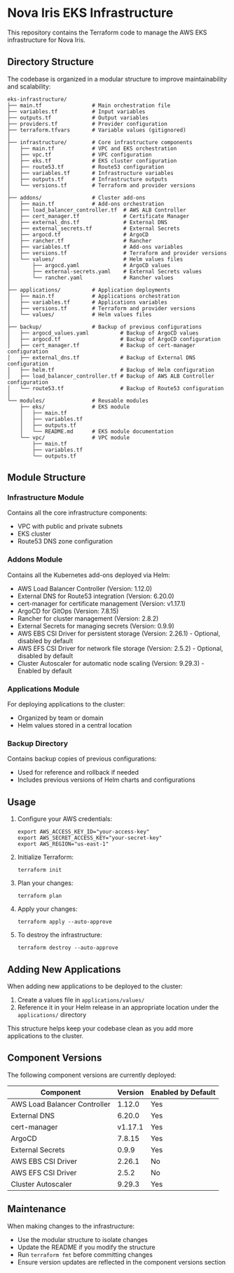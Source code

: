 # Nova Iris EKS Infrastructure

This repository contains the Terraform code to manage the AWS EKS infrastructure for Nova Iris.

## Directory Structure

The codebase is organized in a modular structure to improve maintainability and scalability:

```
eks-infrastructure/
├── main.tf                # Main orchestration file
├── variables.tf           # Input variables
├── outputs.tf             # Output variables
├── providers.tf           # Provider configuration
├── terraform.tfvars       # Variable values (gitignored)
│
├── infrastructure/        # Core infrastructure components
│   ├── main.tf            # VPC and EKS orchestration
│   ├── vpc.tf             # VPC configuration
│   ├── eks.tf             # EKS cluster configuration
│   ├── route53.tf         # Route53 configuration
│   ├── variables.tf       # Infrastructure variables
│   ├── outputs.tf         # Infrastructure outputs
│   └── versions.tf        # Terraform and provider versions
│
├── addons/                # Cluster add-ons
│   ├── main.tf            # Add-ons orchestration
│   ├── load_balancer_controller.tf  # AWS ALB Controller
│   ├── cert_manager.tf              # Certificate Manager
│   ├── external_dns.tf              # External DNS
│   ├── external_secrets.tf          # External Secrets
│   ├── argocd.tf                    # ArgoCD
│   ├── rancher.tf                   # Rancher
│   ├── variables.tf                 # Add-ons variables
│   ├── versions.tf                  # Terraform and provider versions
│   └── values/                      # Helm values files
│       ├── argocd.yaml              # ArgoCD values
│       ├── external-secrets.yaml    # External Secrets values
│       └── rancher.yaml             # Rancher values
│
├── applications/          # Application deployments
│   ├── main.tf            # Applications orchestration
│   ├── variables.tf       # Applications variables
│   ├── versions.tf        # Terraform and provider versions
│   └── values/            # Helm values files
│
├── backup/                # Backup of previous configurations
│   ├── argocd_values.yaml          # Backup of ArgoCD values
│   ├── argocd.tf                   # Backup of ArgoCD configuration
│   ├── cert_manager.tf             # Backup of cert-manager configuration
│   ├── external_dns.tf             # Backup of External DNS configuration
│   ├── helm.tf                     # Backup of Helm configuration
│   ├── load_balancer_controller.tf # Backup of AWS ALB Controller configuration
│   └── route53.tf                  # Backup of Route53 configuration
│
└── modules/               # Reusable modules
    ├── eks/               # EKS module
    │   ├── main.tf
    │   ├── variables.tf
    │   ├── outputs.tf
    │   └── README.md      # EKS module documentation
    └── vpc/               # VPC module
        ├── main.tf
        ├── variables.tf
        └── outputs.tf
```

## Module Structure

### Infrastructure Module
Contains all the core infrastructure components:
- VPC with public and private subnets
- EKS cluster
- Route53 DNS zone configuration

### Addons Module
Contains all the Kubernetes add-ons deployed via Helm:
- AWS Load Balancer Controller (Version: 1.12.0)
- External DNS for Route53 integration (Version: 6.20.0)
- cert-manager for certificate management (Version: v1.17.1)
- ArgoCD for GitOps (Version: 7.8.15)
- Rancher for cluster management (Version: 2.8.2)
- External Secrets for managing secrets (Version: 0.9.9)
- AWS EBS CSI Driver for persistent storage (Version: 2.26.1) - Optional, disabled by default
- AWS EFS CSI Driver for network file storage (Version: 2.5.2) - Optional, disabled by default
- Cluster Autoscaler for automatic node scaling (Version: 9.29.3) - Enabled by default

### Applications Module
For deploying applications to the cluster:
- Organized by team or domain
- Helm values stored in a central location

### Backup Directory
Contains backup copies of previous configurations:
- Used for reference and rollback if needed
- Includes previous versions of Helm charts and configurations

## Usage

1. Configure your AWS credentials:
   ```
   export AWS_ACCESS_KEY_ID="your-access-key"
   export AWS_SECRET_ACCESS_KEY="your-secret-key"
   export AWS_REGION="us-east-1"
   ```

2. Initialize Terraform:
   ```
   terraform init
   ```

3. Plan your changes:
   ```
   terraform plan
   ```

4. Apply your changes:
   ```
   terraform apply --auto-approve
   ```

5. To destroy the infrastructure:
   ```
   terraform destroy --auto-approve
   ```

## Adding New Applications

When adding new applications to be deployed to the cluster:

1. Create a values file in `applications/values/`
2. Reference it in your Helm release in an appropriate location under the `applications/` directory

This structure helps keep your codebase clean as you add more applications to the cluster.

## Component Versions

The following component versions are currently deployed:

| Component | Version | Enabled by Default |
|-----------|---------|-------------------|
| AWS Load Balancer Controller | 1.12.0 | Yes |
| External DNS | 6.20.0 | Yes |
| cert-manager | v1.17.1 | Yes |
| ArgoCD | 7.8.15 | Yes |
| External Secrets | 0.9.9 | Yes |
| AWS EBS CSI Driver | 2.26.1 | No |
| AWS EFS CSI Driver | 2.5.2 | No |
| Cluster Autoscaler | 9.29.3 | Yes |

## Maintenance

When making changes to the infrastructure:
- Use the modular structure to isolate changes
- Update the README if you modify the structure
- Run `terraform fmt` before committing changes
- Ensure version updates are reflected in the component versions section
